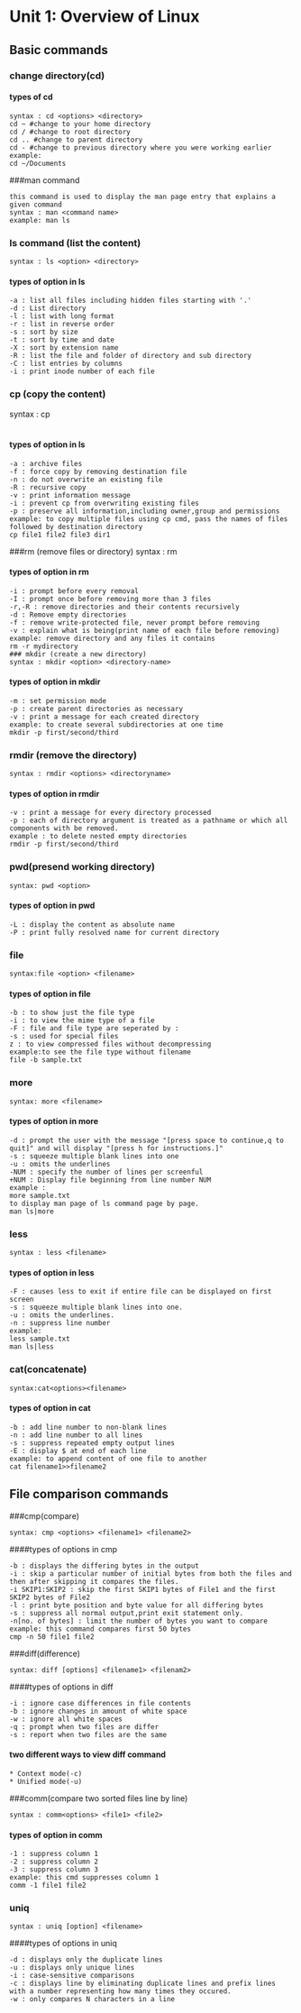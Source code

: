 # Unit 1: Overview of Linux
## Basic commands
### change directory(cd)
#### types of cd
```
syntax : cd <options> <directory>
cd ~ #change to your home directory
cd / #change to root directory
cd .. #change to parent directory
cd - #change to previous directory where you were working earlier
example:  
cd ~/Documents
```
###man command
```
this command is used to display the man page entry that explains a given command
syntax : man <command name>
example: man ls
```
### ls command (list the content)
```
syntax : ls <option> <directory>
```
#### types of option in ls
```
-a : list all files including hidden files starting with '.'
-d : List directory
-l : list with long format 
-r : list in reverse order
-s : sort by size
-t : sort by time and date 
-X : sort by extension name
-R : list the file and folder of directory and sub directory
-C : list entries by columns
-i : print inode number of each file
```
### cp (copy the content)
syntax : cp <option> <source-file> <destination-file>
#### types of option in ls
```
-a : archive files
-f : force copy by removing destination file
-n : do not overwrite an existing file
-R : recursive copy
-v : print information message
-i : prevent cp from overwriting existing files
-p : preserve all information,including owner,group and permissions
example: to copy multiple files using cp cmd, pass the names of files followed by destination directory
cp file1 file2 file3 dir1
```
###rm (remove files or directory)
syntax : rm <options> <filename>
#### types of option in rm
```
-i : prompt before every removal
-I : prompt once before removing more than 3 files
-r,-R : remove directories and their contents recursively
-d : Remove empty directories
-f : remove write-protected file, never prompt before removing
-v : explain what is being(print name of each file before removing)
example: remove directory and any files it contains
rm -r mydirectory
### mkdir (create a new directory)
syntax : mkdir <option> <directory-name>
```
#### types of option in mkdir
```
-m : set permission mode
-p : create parent directories as necessary
-v : print a message for each created directory
example: to create several subdirectories at one time
mkdir -p first/second/third
```
### rmdir (remove the directory)
```
syntax : rmdir <options> <directoryname>
```
#### types of option in rmdir
```
-v : print a message for every directory processed
-p : each of directory argument is treated as a pathname or which all components with be removed.
example : to delete nested empty directories 
rmdir -p first/second/third 
```
### pwd(presend working directory)
```
syntax: pwd <option>
```
#### types of option in pwd
```
-L : display the content as absolute name
-P : print fully resolved name for current directory
```
### file
```
syntax:file <option> <filename>
```
#### types of option in file
```
-b : to show just the file type
-i : to view the mime type of a file
-F : file and file type are seperated by :
-s : used for special files
z : to view compressed files without decompressing
example:to see the file type without filename
file -b sample.txt
```
### more
```
syntax: more <filename>
```
#### types of option in more
```
-d : prompt the user with the message "[press space to continue,q to quit]" and will display "[press h for instructions.]"
-s : squeeze multiple blank lines into one
-u : omits the underlines
-NUM : specify the number of lines per screenful
+NUM : Display file beginning from line number NUM
example : 
more sample.txt
to display man page of ls command page by page.
man ls|more
```
### less
```
syntax : less <filename>
```
#### types of option in less
```
-F : causes less to exit if entire file can be displayed on first screen
-s : squeeze multiple blank lines into one.
-u : omits the underlines.
-n : suppress line number
example:
less sample.txt
man ls|less
```
### cat(concatenate)
```
syntax:cat<options><filename>
```
#### types of option in cat
```
-b : add line number to non-blank lines
-n : add line number to all lines
-s : suppress repeated empty output lines
-E : display $ at end of each line
example: to append content of one file to another 
cat filename1>>filename2
```
## File comparison commands
###cmp(compare)
```
syntax: cmp <options> <filename1> <filename2>
```
####types of options in cmp
```
-b : displays the differing bytes in the output
-i : skip a particular number of initial bytes from both the files and then after skipping it compares the files.
-i SKIP1:SKIP2 : skip the first SKIP1 bytes of File1 and the first SKIP2 bytes of File2
-l : print byte position and byte value for all differing bytes
-s : suppress all normal output,print exit statement only.
-n[no. of bytes] : limit the number of bytes you want to compare
example: this command compares first 50 bytes
cmp -n 50 file1 file2
```
###diff(difference)
```
syntax: diff [options] <filename1> <filenam2>
```
####types of options in diff
```
-i : ignore case differences in file contents
-b : ignore changes in amount of white space
-w : ignore all white spaces
-q : prompt when two files are differ
-s : report when two files are the same
```
#### two different ways to view diff command
```
* Context mode(-c) 
* Unified mode(-u)
```
###comm(compare two sorted files line by line)
```
syntax : comm<options> <file1> <file2>
```
#### types of option in comm
```
-1 : suppress column 1
-2 : suppress column 2
-3 : suppress column 3
example: this cmd suppresses column 1
comm -1 file1 file2
```
### uniq
```
syntax : uniq [option] <filename>
```
####types of options in uniq
```
-d : displays only the duplicate lines
-u : displays only unique lines
-i : case-sensitive comparisons
-c : displays line by eliminating duplicate lines and prefix lines with a number representing how many times they occured.
-w : only compares N characters in a line 
```
